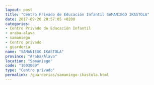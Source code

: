 ```yaml
---
layout: post
title: "Centro Privado de Educación Infantil SAMANIEGO IKASTOLA"
date: 2017-09-20 20:57:05 +0200
categories:
- Centro Privado de Educación Infantil
- araba-alava
- samaniego
- Centro privado
- guarderia
name: "SAMANIEGO IKASTOLA"
province: "Araba/Álava"
location: "Samaniego"
code: "1003069"
type: "Centro privado"
permalink: /guarderias/samaniego-ikastola.html
---
```

